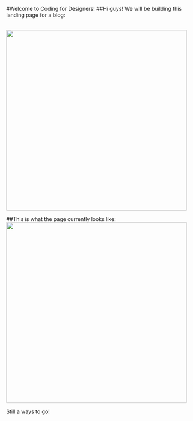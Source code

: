 #Welcome to Coding for Designers!
##Hi guys! We will be building this landing page for a blog: 

<br/>
<img src="https://cloud.githubusercontent.com/assets/9708700/10778358/bebf22e6-7cfb-11e5-800e-669bd47e6ddd.png" width="480">
<br/>

##This is what the page currently looks like: 
<br/>
<img src="https://cloud.githubusercontent.com/assets/9708700/10778373/f61accea-7cfb-11e5-8fb0-6c7b019e591f.png" width="480">

Still a ways to go! 
